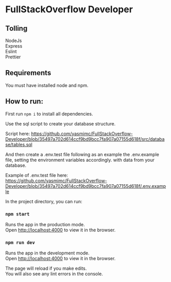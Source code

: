 # FullStackOverflow Developer

## Tolling

NodeJs</br>
Express</br>
Eslint</br>
Prettier<br>

## Requirements

You must have installed node and npm.

## How to run:

First run `npm i` to install all dependencies.

Use the sql script to create your database structure.

Script here: https://github.com/yasmimc/FullStackOverflow-Developer/blob/35497a702d614ccf9bd9bcc7fa907a07155d618f/src/database/tables.sql

And then create a .env.test file following as an example the .env.example file, setting the environment variables accordingly. with data from your database.

Example of .env.test file here: https://github.com/yasmimc/FullStackOverflow-Developer/blob/35497a702d614ccf9bd9bcc7fa907a07155d618f/.env.example

In the project directory, you can run:

### `npm start`

Runs the app in the production mode.\
Open [http://localhost:4000](http://localhost:4000) to view it in the browser.

### `npm run dev`

Runs the app in the development mode.\
Open [http://localhost:4000](http://localhost:4000) to view it in the browser.

The page will reload if you make edits.\
You will also see any lint errors in the console.
